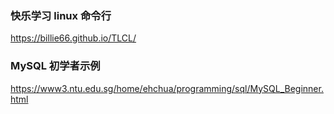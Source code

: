 ### 快乐学习 linux 命令行 ###
https://billie66.github.io/TLCL/

### MySQL 初学者示例 ###
https://www3.ntu.edu.sg/home/ehchua/programming/sql/MySQL_Beginner.html
